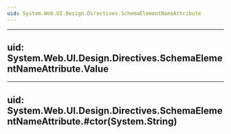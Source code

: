 ```yaml
---
uid: System.Web.UI.Design.Directives.SchemaElementNameAttribute
---
```


---
uid: System.Web.UI.Design.Directives.SchemaElementNameAttribute.Value
---

---
uid: System.Web.UI.Design.Directives.SchemaElementNameAttribute.#ctor(System.String)
---
